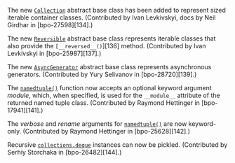 The new [`Collection`](https://docs.python.org/3/library/collections.abc.html#collections.abc.Collection) abstract base class has been added to represent sized iterable container classes. (Contributed by Ivan Levkivskyi, docs by Neil Girdhar in [bpo-27598][134].)

The new [`Reversible`](https://docs.python.org/3/library/collections.abc.html#collections.abc.Reversible) abstract base class represents iterable classes that also provide the `[__reversed__()`][136] method. (Contributed by Ivan Levkivskyi in [bpo-25987][137].)

The new [`AsyncGenerator`](https://docs.python.org/3/library/collections.abc.html#collections.abc.AsyncGenerator) abstract base class represents asynchronous generators. (Contributed by Yury Selivanov in [bpo-28720][139].)

The [`namedtuple()`](https://docs.python.org/3/library/collections.html#collections.namedtuple) function now accepts an optional keyword argument _module_, which, when specified, is used for the `__module__` attribute of the returned named tuple class. (Contributed by Raymond Hettinger in [bpo-17941][141].)

The _verbose_ and _rename_ arguments for [`namedtuple()`](https://docs.python.org/3/library/collections.html#collections.namedtuple) are now keyword-only. (Contributed by Raymond Hettinger in [bpo-25628][142].)

Recursive [`collections.deque`](https://docs.python.org/3/library/collections.html#collections.deque) instances can now be pickled. (Contributed by Serhiy Storchaka in [bpo-26482][144].)
